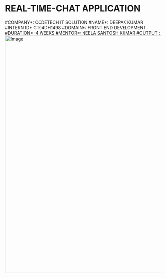 # REAL-TIME-CHAT APPLICATION
#COMPANY*: CODETECH IT SOLUTION
#NAME*: DEEPAK KUMAR
#INTERN ID* CT04DH1498
#DOMAIN*: FRONT END DEVELOPMENT
#DURATION* :4 WEEKS 
#MENTOR*: NEELA SANTOSH KUMAR 
#OUTPUT :<img width="1366" height="768" alt="Image" src="https://github.com/user-attachments/assets/a2c37890-aea6-468a-8fe3-15c8a5f9173d" />
